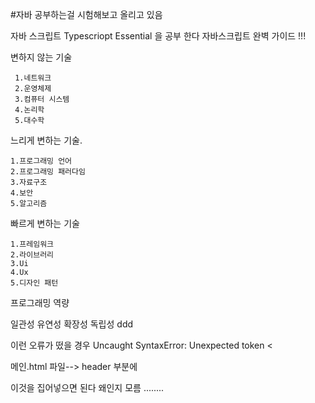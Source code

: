 #자바 공부하는걸 시험해보고 올리고 있음 

자바 스크립트 Typescriopt Essential 을 공부 한다 
자바스크립트 완벽 가이드 !!! 


변하지 않는 기술 

	 1.네트워크 
 	 2.운영체제
	 3.컴퓨터 시스템
	 4.논리학
	 5.대수학

느리게 변하는 기술.

	1.프로그래밍 언어
	2.프로그래밍 패러다임
	3.자료구조
	4.보안
	5.알고리즘

빠르게 변하는 기술

	1.프레임워크
	2.라이브러리	
	3.Ui	
	4.Ux
	5.디자인 패턴

프로그래밍 역량

일관성 
유연성
확장성 
독립성 
ddd

이런 오류가 떴을 경우 
Uncaught SyntaxError: Unexpected token <

메인.html 파일--> header 	부분에 
<!-- <base href="/" />   -->
이것을 집어넣으면 된다 왜인지 모름 ........